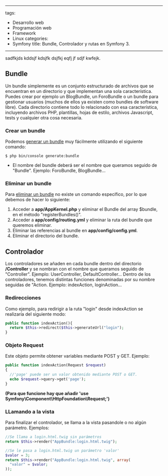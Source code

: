 
---
tags:
- Desarrollo web
- Programación web
- Framework
- Linux
categories:
- Symfony
title: Bundle, Controlador y rutas en Symfony 3.
---

sadfkjds kddsjf kdsjfk dsjfkj eqfj jf sdjf kwfejk.

## Bundle

Un bundle simplemente es un conjunto estructurado de archivos que se encuentran en un directorio y que implementan una sola característica. Puedes crear por ejemplo un BlogBundle, un ForoBundle o un bundle para gestionar usuarios (muchos de ellos ya existen como bundles de software libre). Cada directorio contiene todo lo relacionado con esa característica, incluyendo archivos PHP, plantillas, hojas de estilo, archivos Javascript, tests y cualquier otra cosa necesaria.

### Crear un bundle

Podemos [generar un bundle](https://symfony.com/doc/current/bundles.html#creating-a-bundle) muy fácilmente utilizando el siguiente comando:

``` shell
$ php bin/console generate:bundle
```
* El nombre del bundle deberá ser el nombre que queramos seguido de "Bundle". Ejemplo: ForoBundle, BlogBundle...

### Eliminar un bundle

Para [eliminar un bundle](http://symfony.com/doc/current/bundles/remove.html) no existe un comando específico, por lo que debemos de hacer lo siguiente:

1. Acceder a **app/AppKernel.php** y eliminar el Bundle del array $bundle, en el método "registerBundles()".
2. Acceder a **app/config/routing.yml** y eliminar la ruta del bundle que queremos eliminar.
3. Eliminar las referencias al bundle en **app/config/config.yml**.
4. Eliminar el directorio del bundle.

## Controlador

Los controladores se añaden en cada bundle dentro del directorio **/Controller** y se nombran con el nombre que queramos seguido de "Controller". Ejemplo: UserController, DefaultController... Dentro de los controladores, tenemos distintas funciones denominadas por su nombre seguidas de "Action. Ejemplo: indexAction, loginAction...

### Redirecciones

Como ejemplo, para redirigir a la ruta "login" desde indexAction se realizaría del siguiente modo:

```php
public function indexAction(){
  return $this->redirect($this->generateUrl("login");
}
```

### Objeto Request

Este objeto permite obtener variables mediante POST y GET. Ejemplo:

```php
public function indexAction(Request $request)
{
  //'page' puede ser un valor obtenido mediante POST o GET.
  echo $request->query->get('page');
}
```

**(Para que funcione hay que añadir 'use Symfony\Component\HttpFoundation\Request;')**

### LLamando a la vista

Para finalizar el controlador, se llama a la vista pasandole o no algún parámetro. Ejemplos:

``` php
//Se llama a login.html.twig sin parámetros
return $this->render("AppBundle:login.html.twig");

//Se le pasa a login.html.twig un parámetro 'valor'
$valor = 3;
return $this->render("AppBundle:login.html.twig", array(
  "valor" = $valor;
));
```


